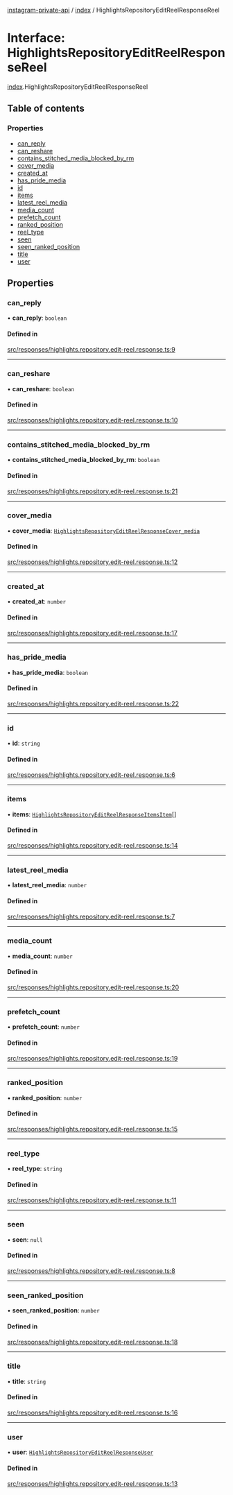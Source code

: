 [instagram-private-api](../../README.md) / [index](../../modules/index.md) / HighlightsRepositoryEditReelResponseReel

# Interface: HighlightsRepositoryEditReelResponseReel

[index](../../modules/index.md).HighlightsRepositoryEditReelResponseReel

## Table of contents

### Properties

- [can\_reply](HighlightsRepositoryEditReelResponseReel.md#can_reply)
- [can\_reshare](HighlightsRepositoryEditReelResponseReel.md#can_reshare)
- [contains\_stitched\_media\_blocked\_by\_rm](HighlightsRepositoryEditReelResponseReel.md#contains_stitched_media_blocked_by_rm)
- [cover\_media](HighlightsRepositoryEditReelResponseReel.md#cover_media)
- [created\_at](HighlightsRepositoryEditReelResponseReel.md#created_at)
- [has\_pride\_media](HighlightsRepositoryEditReelResponseReel.md#has_pride_media)
- [id](HighlightsRepositoryEditReelResponseReel.md#id)
- [items](HighlightsRepositoryEditReelResponseReel.md#items)
- [latest\_reel\_media](HighlightsRepositoryEditReelResponseReel.md#latest_reel_media)
- [media\_count](HighlightsRepositoryEditReelResponseReel.md#media_count)
- [prefetch\_count](HighlightsRepositoryEditReelResponseReel.md#prefetch_count)
- [ranked\_position](HighlightsRepositoryEditReelResponseReel.md#ranked_position)
- [reel\_type](HighlightsRepositoryEditReelResponseReel.md#reel_type)
- [seen](HighlightsRepositoryEditReelResponseReel.md#seen)
- [seen\_ranked\_position](HighlightsRepositoryEditReelResponseReel.md#seen_ranked_position)
- [title](HighlightsRepositoryEditReelResponseReel.md#title)
- [user](HighlightsRepositoryEditReelResponseReel.md#user)

## Properties

### can\_reply

• **can\_reply**: `boolean`

#### Defined in

[src/responses/highlights.repository.edit-reel.response.ts:9](https://github.com/Nerixyz/instagram-private-api/blob/0e0721c/src/responses/highlights.repository.edit-reel.response.ts#L9)

___

### can\_reshare

• **can\_reshare**: `boolean`

#### Defined in

[src/responses/highlights.repository.edit-reel.response.ts:10](https://github.com/Nerixyz/instagram-private-api/blob/0e0721c/src/responses/highlights.repository.edit-reel.response.ts#L10)

___

### contains\_stitched\_media\_blocked\_by\_rm

• **contains\_stitched\_media\_blocked\_by\_rm**: `boolean`

#### Defined in

[src/responses/highlights.repository.edit-reel.response.ts:21](https://github.com/Nerixyz/instagram-private-api/blob/0e0721c/src/responses/highlights.repository.edit-reel.response.ts#L21)

___

### cover\_media

• **cover\_media**: [`HighlightsRepositoryEditReelResponseCover_media`](HighlightsRepositoryEditReelResponseCover_media.md)

#### Defined in

[src/responses/highlights.repository.edit-reel.response.ts:12](https://github.com/Nerixyz/instagram-private-api/blob/0e0721c/src/responses/highlights.repository.edit-reel.response.ts#L12)

___

### created\_at

• **created\_at**: `number`

#### Defined in

[src/responses/highlights.repository.edit-reel.response.ts:17](https://github.com/Nerixyz/instagram-private-api/blob/0e0721c/src/responses/highlights.repository.edit-reel.response.ts#L17)

___

### has\_pride\_media

• **has\_pride\_media**: `boolean`

#### Defined in

[src/responses/highlights.repository.edit-reel.response.ts:22](https://github.com/Nerixyz/instagram-private-api/blob/0e0721c/src/responses/highlights.repository.edit-reel.response.ts#L22)

___

### id

• **id**: `string`

#### Defined in

[src/responses/highlights.repository.edit-reel.response.ts:6](https://github.com/Nerixyz/instagram-private-api/blob/0e0721c/src/responses/highlights.repository.edit-reel.response.ts#L6)

___

### items

• **items**: [`HighlightsRepositoryEditReelResponseItemsItem`](HighlightsRepositoryEditReelResponseItemsItem.md)[]

#### Defined in

[src/responses/highlights.repository.edit-reel.response.ts:14](https://github.com/Nerixyz/instagram-private-api/blob/0e0721c/src/responses/highlights.repository.edit-reel.response.ts#L14)

___

### latest\_reel\_media

• **latest\_reel\_media**: `number`

#### Defined in

[src/responses/highlights.repository.edit-reel.response.ts:7](https://github.com/Nerixyz/instagram-private-api/blob/0e0721c/src/responses/highlights.repository.edit-reel.response.ts#L7)

___

### media\_count

• **media\_count**: `number`

#### Defined in

[src/responses/highlights.repository.edit-reel.response.ts:20](https://github.com/Nerixyz/instagram-private-api/blob/0e0721c/src/responses/highlights.repository.edit-reel.response.ts#L20)

___

### prefetch\_count

• **prefetch\_count**: `number`

#### Defined in

[src/responses/highlights.repository.edit-reel.response.ts:19](https://github.com/Nerixyz/instagram-private-api/blob/0e0721c/src/responses/highlights.repository.edit-reel.response.ts#L19)

___

### ranked\_position

• **ranked\_position**: `number`

#### Defined in

[src/responses/highlights.repository.edit-reel.response.ts:15](https://github.com/Nerixyz/instagram-private-api/blob/0e0721c/src/responses/highlights.repository.edit-reel.response.ts#L15)

___

### reel\_type

• **reel\_type**: `string`

#### Defined in

[src/responses/highlights.repository.edit-reel.response.ts:11](https://github.com/Nerixyz/instagram-private-api/blob/0e0721c/src/responses/highlights.repository.edit-reel.response.ts#L11)

___

### seen

• **seen**: ``null``

#### Defined in

[src/responses/highlights.repository.edit-reel.response.ts:8](https://github.com/Nerixyz/instagram-private-api/blob/0e0721c/src/responses/highlights.repository.edit-reel.response.ts#L8)

___

### seen\_ranked\_position

• **seen\_ranked\_position**: `number`

#### Defined in

[src/responses/highlights.repository.edit-reel.response.ts:18](https://github.com/Nerixyz/instagram-private-api/blob/0e0721c/src/responses/highlights.repository.edit-reel.response.ts#L18)

___

### title

• **title**: `string`

#### Defined in

[src/responses/highlights.repository.edit-reel.response.ts:16](https://github.com/Nerixyz/instagram-private-api/blob/0e0721c/src/responses/highlights.repository.edit-reel.response.ts#L16)

___

### user

• **user**: [`HighlightsRepositoryEditReelResponseUser`](HighlightsRepositoryEditReelResponseUser.md)

#### Defined in

[src/responses/highlights.repository.edit-reel.response.ts:13](https://github.com/Nerixyz/instagram-private-api/blob/0e0721c/src/responses/highlights.repository.edit-reel.response.ts#L13)
